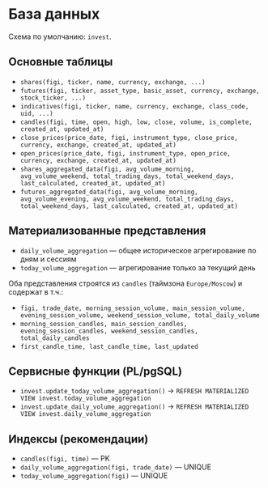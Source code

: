 # База данных

Схема по умолчанию: `invest`.

## Основные таблицы
- `shares(figi, ticker, name, currency, exchange, ...)`
- `futures(figi, ticker, asset_type, basic_asset, currency, exchange, stock_ticker, ...)`
- `indicatives(figi, ticker, name, currency, exchange, class_code, uid, ...)`
- `candles(figi, time, open, high, low, close, volume, is_complete, created_at, updated_at)`
- `close_prices(price_date, figi, instrument_type, close_price, currency, exchange, created_at, updated_at)`
- `open_prices(price_date, figi, instrument_type, open_price, currency, exchange, created_at, updated_at)`
- `shares_aggregated_data(figi, avg_volume_morning, avg_volume_weekend, total_trading_days, total_weekend_days, last_calculated, created_at, updated_at)`
- `futures_aggregated_data(figi, avg_volume_morning, avg_volume_evening, avg_volume_weekend, total_trading_days, total_weekend_days, last_calculated, created_at, updated_at)`

## Материализованные представления
- `daily_volume_aggregation` — общее историческое агрегирование по дням и сессиям
- `today_volume_aggregation` — агрегирование только за текущий день

Оба представления строятся из `candles` (таймзона `Europe/Moscow`) и содержат в т.ч.:
- `figi, trade_date, morning_session_volume, main_session_volume, evening_session_volume, weekend_session_volume, total_daily_volume`
- `morning_session_candles, main_session_candles, evening_session_candles, weekend_session_candles, total_daily_candles`
- `first_candle_time, last_candle_time, last_updated`

## Сервисные функции (PL/pgSQL)
- `invest.update_today_volume_aggregation()` → `REFRESH MATERIALIZED VIEW invest.today_volume_aggregation`
- `invest.update_daily_volume_aggregation()` → `REFRESH MATERIALIZED VIEW invest.daily_volume_aggregation`

## Индексы (рекомендации)
- `candles(figi, time)` — PK
- `daily_volume_aggregation(figi, trade_date)` — UNIQUE
- `today_volume_aggregation(figi)` — UNIQUE
